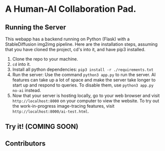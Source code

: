# A Human-AI Collaboration Pad.

## Running the Server

This webapp has a backend running on Python (Flask) with a StableDiffusion img2img pipeline. Here are the installation steps, assuming that you have cloned the project, cd's into it, and have pip3 installed.

1. Clone the repo to your machine.
2. `cd` into it.
3. Install all python dependencies: `pip3 install -r ./requirements.txt`
4. Run the server: Use the command `python3 app.py` to run the server. AI features can take up a lot of space and make the server take longer to start up and respond to queries. To disable them, use `python3 app.py no-ai` instead.
5. Now that your server is hosting locally, go to your web browser and visit `http://localhost:8000` on your computer to view the website. To try out the work-in-progress image-tracing features, visit `http://localhost:8000/ai-test.html`.

## Try it! (COMING SOON)

## Contributors